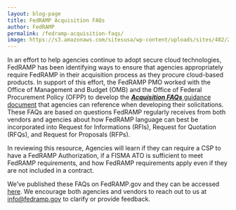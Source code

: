 ```yaml
---
layout: blog-page
title: FedRAMP Acquisition FAQs
author: FedRAMP
permalink: /fedramp-acquisition-faqs/
image: https://s3.amazonaws.com/sitesusa/wp-content/uploads/sites/482/2017/09/FRP-web-banners_0917FedRAMP-Business-Case-02.png
---
```

<span style="font-weight: 400">In an effort to help agencies continue to adopt secure cloud technologies, FedRAMP has been identifying ways to ensure that agencies appropriately require FedRAMP in their acquisition process as they procure cloud-based products. In support of this effort, the FedRAMP PMO worked with the Office of Management and Budget (OMB) and the Office of Federal Procurement Policy (OFPP) to develop the </span>[**_Acquisition FAQs_** <span style="font-weight: 400">guidance document</span>](https://s3.amazonaws.com/sitesusa/wp-content/uploads/sites/482/2017/09/FedRAMP-Acquisitions-FAQs.pdf) <span style="font-weight: 400">that agencies can reference when developing their solicitations. These FAQs are based on questions FedRAMP regularly receives from both vendors and agencies about how FedRAMP language can best be incorporated into Request for Informations (RFIs), Request for Quotation (RFQs), and Request for Proposals (RFPs). </span>

<span style="font-weight: 400">In reviewing this resource, Agencies will learn if they can require a CSP to have a FedRAMP Authorization, if a FISMA ATO is sufficient to meet FedRAMP requirements, and how FedRAMP requirements apply even if they are not included in a contract. </span>

<span style="font-weight: 400">We’ve published these FAQs on FedRAMP.gov and they can be accessed </span>[<span style="font-weight: 400">here</span>](https://www.fedramp.gov/resources/documents-2016/)<span style="font-weight: 400">. We encourage both agencies and vendors to reach out to us at </span>[<span style="font-weight: 400">info@fedramp.gov</span>](mailto:info@fedramp.gov) <span style="font-weight: 400">to clarify or provide feedback.</span>
